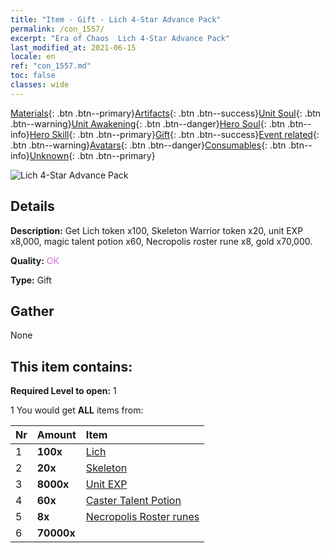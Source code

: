 ```yaml
---
title: "Item - Gift - Lich 4-Star Advance Pack"
permalink: /con_1557/
excerpt: "Era of Chaos  Lich 4-Star Advance Pack"
last_modified_at: 2021-06-15
locale: en
ref: "con_1557.md"
toc: false
classes: wide
---
```

 [Materials](/Items/){: .btn .btn--primary}[Artifacts](/Items/Artifacts/){: .btn .btn--success}[Unit Soul](/Items/UnitSoul/){: .btn .btn--warning}[Unit Awakening](/Items/UnitAwakening/){: .btn .btn--danger}[Hero Soul](/Items/HeroSoul/){: .btn .btn--info}[Hero Skill](/Items/HeroSkill/){: .btn .btn--primary}[Gift](/Items/Gift/){: .btn .btn--success}[Event related](/Items/Events/){: .btn .btn--warning}[Avatars](/Items/Avatars/){: .btn .btn--danger}[Consumables](/Items/Consumables/){: .btn .btn--info}[Unknown](/Items/Unknown/){: .btn .btn--primary}

 ![Lich 4-Star Advance Pack](/images/t/i_907167.png)

## Details
 **Description:** Get Lich token x100, Skeleton Warrior token x20, unit EXP x8,000, magic talent potion x60, Necropolis roster rune x8, gold x70,000.

 **Quality:** <span style="color: #DA70D6">OK</span>

 **Type:** Gift

## Gather

  None

## This item contains:

 **Required Level to open:** 1

 1 You would get **ALL** items  from:

  | Nr | Amount |     Item    |
  |:---|:-------|:------------|
  | 1 |  **100x** | [Lich](/Items/unt_212/) |  | 
  | 2 |  **20x** | [Skeleton](/Items/unt_208/) |  | 
  | 3 |  **8000x** | [Unit EXP](/Items/con_902/) |  | 
  | 4 |  **60x** | [Caster Talent Potion](/Items/con_790/) |  | 
  | 5 |  **8x** | [Necropolis Roster runes](/Items/con_755/) |  | 
  | 6 |  **70000x** | <i class="fas fa-coins"/> |  | 

